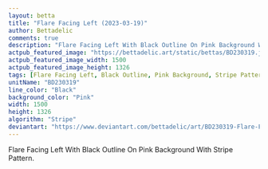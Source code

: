 ```yaml
---
layout: betta
title: "Flare Facing Left (2023-03-19)"
author: Bettadelic
comments: true
description: "Flare Facing Left With Black Outline On Pink Background With Stripe Pattern."
actpub_featured_image: "https://bettadelic.art/static/bettas/BD230319.jpg"
actpub_featured_image_width: 1500
actpub_featured_image_height: 1326
tags: [Flare Facing Left, Black Outline, Pink Background, Stripe Pattern, March 2023]
unitName: "BD230319"
line_color: "Black"
background_color: "Pink"
width: 1500
height: 1326
algorithm: "Stripe"
deviantart: "https://www.deviantart.com/bettadelic/art/BD230319-Flare-Facing-Left-2023-03-19-954344950"
---
```


Flare Facing Left With Black Outline On Pink Background With Stripe Pattern.
